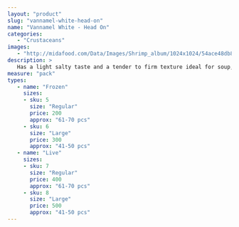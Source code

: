 ```yaml
---
layout: "product"
slug: "vannamel-white-head-on"
name: "Vannamel White - Head On"
categories:
   - "Crustaceans"
images:
   - "http://midafood.com/Data/Images/Shrimp_album/1024x1024/54ace48db8ac685.jpg"
description: >
   Has a light salty taste and a tender to firm texture ideal for soup, grilling or sautéing.
measure: "pack"
types: 
   - name: "Frozen"
     sizes: 
     - sku: 5
       size: "Regular"
       price: 200
       approx: "61-70 pcs"
     - sku: 6
       size: "Large"
       price: 300
       approx: "41-50 pcs"
   - name: "Live"
     sizes: 
     - sku: 7
       size: "Regular"
       price: 400
       approx: "61-70 pcs"
     - sku: 8
       size: "Large"
       price: 500
       approx: "41-50 pcs"
---
```

